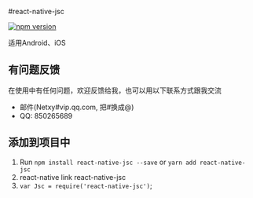 #react-native-jsc

[![npm version](https://badge.fury.io/js/react-native-jsc.svg)](https://badge.fury.io/js/react-native-jsc)

适用Android、iOS

## 有问题反馈
在使用中有任何问题，欢迎反馈给我，也可以用以下联系方式跟我交流

* 邮件(Netxy#vip.qq.com, 把#换成@)
* QQ: 850265689


## 添加到项目中

 1. Run `npm install react-native-jsc --save` or `yarn add react-native-jsc`
 2. react-native link react-native-jsc
 3. `var Jsc = require('react-native-jsc')`;